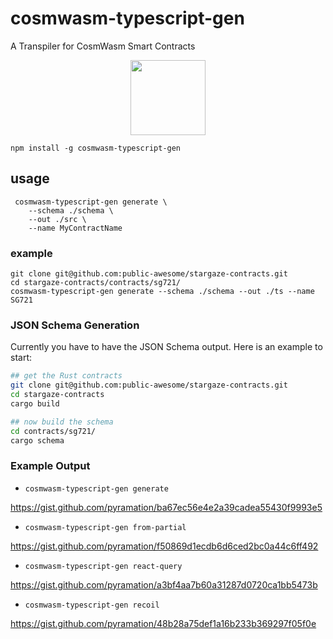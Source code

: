 # cosmwasm-typescript-gen

A Transpiler for CosmWasm Smart Contracts

<p align="center">
  <img width="120" src="https://user-images.githubusercontent.com/545047/163705368-bc899f6d-a2de-43ee-889b-dbf44e17f288.png">
</p>


```
npm install -g cosmwasm-typescript-gen
```

## usage

```
 cosmwasm-typescript-gen generate \
    --schema ./schema \
    --out ./src \
    --name MyContractName
 ```

### example 

```
git clone git@github.com:public-awesome/stargaze-contracts.git
cd stargaze-contracts/contracts/sg721/
cosmwasm-typescript-gen generate --schema ./schema --out ./ts --name SG721
```

### JSON Schema Generation

Currently you have to have the JSON Schema output. Here is an example to start:

```sh
## get the Rust contracts
git clone git@github.com:public-awesome/stargaze-contracts.git
cd stargaze-contracts
cargo build

## now build the schema
cd contracts/sg721/
cargo schema
```

### Example Output

- `cosmwasm-typescript-gen generate`

https://gist.github.com/pyramation/ba67ec56e4e2a39cadea55430f9993e5

- `cosmwasm-typescript-gen from-partial`

https://gist.github.com/pyramation/f50869d1ecdb6d6ced2bc0a44c6ff492

- `cosmwasm-typescript-gen react-query`

https://gist.github.com/pyramation/a3bf4aa7b60a31287d0720ca1bb5473b

- `cosmwasm-typescript-gen recoil`

https://gist.github.com/pyramation/48b28a75def1a16b233b369297f05f0e